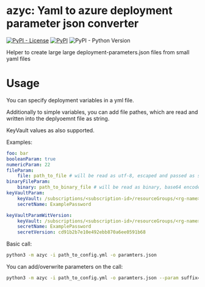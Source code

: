 # azyc: Yaml to azure deployment parameter json converter

[![PyPI - License](https://img.shields.io/pypi/l/azyc)](https://pypi.org/project/flask-session-azure/)
[![PyPI](https://img.shields.io/pypi/v/azyc)](https://pypi.org/project/flask-session-azure/)
![PyPI - Python Version](https://img.shields.io/pypi/pyversions/azyc)

Helper to create large large deployment-parameters.json files from small yaml files

# Usage

You can specify deployment variables in a yml file. 

Additionally to simple variables, you can add file pathes, which are read and written into the deplyoemnt file as string.

KeyVault values as also supported.

Examples:
```yaml
foo: bar
booleanParam: true
numericParam: 22
fileParam:
    file: path_to_file # will be read as utf-8, escaped and passed as string
binaryFileParam:
    binary: path_to_binary_file # will be read as binary, base64 encoded and passed as string
keyVaultParam:
    keyVault: /subscriptions/<subscription-id>/resourceGroups/<rg-name>/providers/Microsoft.KeyVault/vaults/<vault-name>
    secretName: ExamplePassword

keyVaultParamWitVersion:
    keyVault: /subscriptions/<subscription-id>/resourceGroups/<rg-name>/providers/Microsoft.KeyVault/vaults/<vault-name>
    secretName: ExamplePassword
    secretVersion: cd91b2b7e10e492ebb870a6ee0591b68
 ```

Basic call:

```bash
python3 -m azyc -i path_to_config.yml -o paramters.json
```

You can add/overwrite parameters on the call:

```bash
python3 -m azyc -i path_to_config.yml -o paramters.json --param suffix=bar --param booleanParam=false 
```

